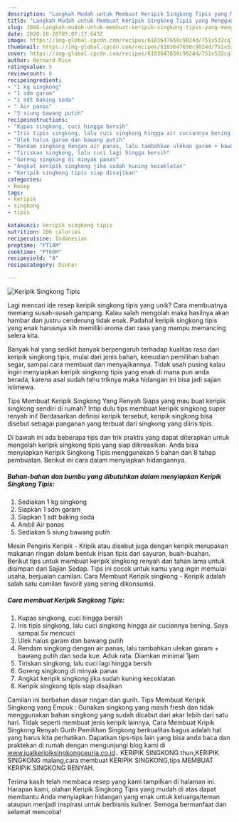 ```yaml
---
description: "Langkah Mudah untuk Membuat Keripik Singkong Tipis yang Menggugah Selera"
title: "Langkah Mudah untuk Membuat Keripik Singkong Tipis yang Menggugah Selera"
slug: 3808-langkah-mudah-untuk-membuat-keripik-singkong-tipis-yang-menggugah-selera
date: 2020-10-28T05:07:17.643Z
image: https://img-global.cpcdn.com/recipes/6103647650c9024d/751x532cq70/keripik-singkong-tipis-foto-resep-utama.jpg
thumbnail: https://img-global.cpcdn.com/recipes/6103647650c9024d/751x532cq70/keripik-singkong-tipis-foto-resep-utama.jpg
cover: https://img-global.cpcdn.com/recipes/6103647650c9024d/751x532cq70/keripik-singkong-tipis-foto-resep-utama.jpg
author: Bernard Rice
ratingvalue: 5
reviewcount: 6
recipeingredient:
- "1 kg singkong"
- "1 sdm garam"
- "1 sdt baking soda"
- " Air panas"
- "5 siung bawang putih"
recipeinstructions:
- "Kupas singkong, cuci hingga bersih"
- "Iris tipis singkong, lalu cuci singkong hingga air cuciannya bening. Saya sampai 5x mencuci"
- "Ulek halus garam dan bawang putih"
- "Rendam singkong dengan air panas, lalu tambahkan ulekan garam + bawang putih dan soda kue. Aduk rata. Diamkan minimal 1jam"
- "Tiriskan singkong, lalu cuci lagi hingga bersih"
- "Goreng singkong di minyak panas"
- "Angkat keripik singkong jika sudah kuning kecoklatan"
- "Keripik singkong tipis siap disajikan"
categories:
- Resep
tags:
- keripik
- singkong
- tipis

katakunci: keripik singkong tipis 
nutrition: 206 calories
recipecuisine: Indonesian
preptime: "PT14M"
cooktime: "PT60M"
recipeyield: "4"
recipecategory: Dinner

---
```



![Keripik Singkong Tipis](https://img-global.cpcdn.com/recipes/6103647650c9024d/751x532cq70/keripik-singkong-tipis-foto-resep-utama.jpg)

Lagi mencari ide resep keripik singkong tipis yang unik? Cara membuatnya memang susah-susah gampang. Kalau salah mengolah maka hasilnya akan hambar dan justru cenderung tidak enak. Padahal keripik singkong tipis yang enak harusnya sih memiliki aroma dan rasa yang mampu memancing selera kita.

Banyak hal yang sedikit banyak berpengaruh terhadap kualitas rasa dari keripik singkong tipis, mulai dari jenis bahan, kemudian pemilihan bahan segar, sampai cara membuat dan menyajikannya. Tidak usah pusing kalau ingin menyiapkan keripik singkong tipis yang enak di mana pun anda berada, karena asal sudah tahu triknya maka hidangan ini bisa jadi sajian istimewa.

Tips Membuat Keripik Singkong Yang Renyah Siapa yang mau buat keripik singkong sendiri di rumah? Intip dulu tips membuat keripik singkong super renyah ini! Berdasarkan definisi keripik tersebut, keripik singkong bisa disebut sebagai panganan yang terbuat dari singkong yang diiris tipis.


Di bawah ini ada beberapa tips dan trik praktis yang dapat diterapkan untuk mengolah keripik singkong tipis yang siap dikreasikan. Anda bisa menyiapkan Keripik Singkong Tipis menggunakan 5 bahan dan 8 tahap pembuatan. Berikut ini cara dalam menyiapkan hidangannya.

<!--inarticleads1-->

##### Bahan-bahan dan bumbu yang dibutuhkan dalam menyiapkan Keripik Singkong Tipis:

1. Sediakan 1 kg singkong
1. Siapkan 1 sdm garam
1. Siapkan 1 sdt baking soda
1. Ambil  Air panas
1. Sediakan 5 siung bawang putih


Mesin Pengiris Keripik - Kripik atau disebut juga dengan keripik merupakan makanan ringan dalam bentuk irisan tipis dari sayuran, buah-buahan. Berikut tips untuk membuat keripik singkong renyah dan tahan lama untuk disimpan dari Sajian Sedap. Tips ini cocok untuk kamu yang ingin memulai usaha, berjualan camilan. Cara Membuat Keripik singkong - Keripik adalah salah satu camilan favorit yang sering dikonsumsi. 

<!--inarticleads2-->

##### Cara membuat Keripik Singkong Tipis:

1. Kupas singkong, cuci hingga bersih
1. Iris tipis singkong, lalu cuci singkong hingga air cuciannya bening. Saya sampai 5x mencuci
1. Ulek halus garam dan bawang putih
1. Rendam singkong dengan air panas, lalu tambahkan ulekan garam + bawang putih dan soda kue. Aduk rata. Diamkan minimal 1jam
1. Tiriskan singkong, lalu cuci lagi hingga bersih
1. Goreng singkong di minyak panas
1. Angkat keripik singkong jika sudah kuning kecoklatan
1. Keripik singkong tipis siap disajikan


Camilan ini berbahan dasar ringan dan gurih. Tips Membuat Keripik Singkong yang Empuk : Gunakan singkong yang masih fresh dan tidak menggunakan bahan singkong yang sudah dicabut dari akar lebih dari satu hari. Tidak seperti membuat jenis keripik lainnya, Cara Membuat Kripik Singkong Renyah Gurih Pemilihan Singkong berkualitas bagus adalah hal yang harus kita perhatikan. Dapatkan tips-tips lain yang bisa anda baca dan praktekan di rumah dengan mengunjungi blog kami di www.jualkeripiksingkongceuria.co.id.. KERIPIK SINGKONG thun,KERIPIK SINGKONG malang,cara membuat KERIPIK SINGKONG,tips MEMBUAT KERIPIK SINGKONG RENYAH. 

Terima kasih telah membaca resep yang kami tampilkan di halaman ini. Harapan kami, olahan Keripik Singkong Tipis yang mudah di atas dapat membantu Anda menyiapkan hidangan yang enak untuk keluarga/teman ataupun menjadi inspirasi untuk berbisnis kuliner. Semoga bermanfaat dan selamat mencoba!
